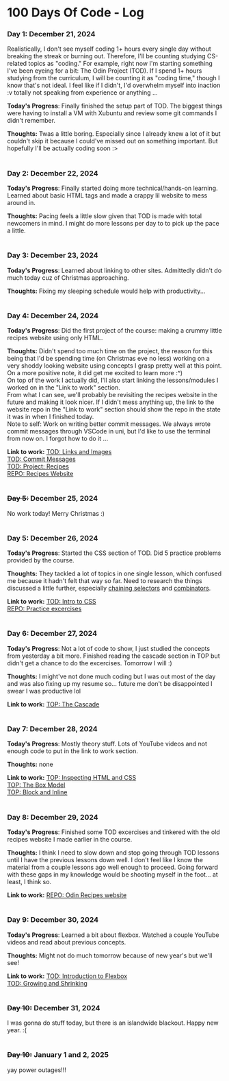 # 100 Days Of Code - Log

### Day 1: December 21, 2024

Realistically, I don't see myself coding 1+ hours every single day without breaking the streak or burning out. Therefore, I'll be counting studying CS-related topics as "coding." For example, right now I'm starting something I've been eyeing for a bit: The Odin Project (TOD). If I spend 1+ hours studying from the curriculum, I will be counting it as "coding time," though I know that's not ideal. I feel like if I didn't, I'd overwhelm myself into inaction :v totally not speaking from experience or anything ...

**Today's Progress**: Finally finished the setup part of TOD. The biggest things  were having to install a VM with Xubuntu and review some git commands I didn't remember.

**Thoughts:** Twas a little boring. Especially since I already knew a lot of it but couldn't skip it because I could've missed out on something important. But hopefully I'll be actually coding soon :>

#

### Day 2: December 22, 2024

**Today's Progress**: Finally started doing more technical/hands-on learning. Learned about basic HTML tags and made a crappy lil website to mess around in.

**Thoughts:** Pacing feels a little slow given that TOD is made with total newcomers in mind. I might do more lessons per day to to pick up the pace a little.

#

### Day 3: December 23, 2024

**Today's Progress**: Learned about linking to other sites. Admittedly didn't do much today cuz of Christmas approaching.

**Thoughts:** Fixing my sleeping schedule would help with productivity...

#

### Day 4: December 24, 2024

**Today's Progress**: Did the first project of the course: making a crummy little recipes website using only HTML.

**Thoughts:** Didn't spend too much time on the project, the reason for this being that I'd be spending time (on Christmas eve no less) working on a very shoddy looking website using concepts I grasp pretty well at this point.
On a more positive note, it did get me excited to learn more :^)  
On top of the work I actually did, I'll also start linking the lessons/modules I worked on in the "Link to work" section.  
From what I can see, we'll probably be revisiting the recipes website in the future and making it look nicer. If I didn't mess anything up, the link to the website repo in the "Link to work" section should show the repo in the state it was in when I finished today.  
Note to self: Work on writing better commit messages. We always wrote commit messages through VSCode in uni, but I'd like to use the terminal from now on. I forgot how to do it ...

**Link to work:** [TOD: Links and Images](https://www.theodinproject.com/lessons/foundations-links-and-images)  
[TOD: Commit Messages](https://www.theodinproject.com/lessons/foundations-commit-messages)  
[TOD: Project: Recipes](https://www.theodinproject.com/lessons/foundations-recipes)  
[REPO: Recipes Website](https://github.com/leanelys/odin-recipes/tree/bb993ec21e1ad4b403940f5c9497074e8a73d593)  

#

### ~~Day 5:~~ December 25, 2024

No work today! Merry Christmas :)

#

### Day 5: December 26, 2024

**Today's Progress**: Started the CSS section of TOD. Did 5 practice problems provided by the course.

**Thoughts:** They tackled a lot of topics in one single lesson, which confused me because it hadn't felt that way so far. Need to research the things discussed a little further, 
especially [chaining selectors](https://www.theodinproject.com/lessons/foundations-intro-to-css#chaining-selectors) and [combinators](https://www.theodinproject.com/lessons/foundations-intro-to-css#descendant-combinator).

**Link to work:** [TOD: Intro to CSS](https://www.theodinproject.com/lessons/foundations-intro-to-css)  
[REPO: Practice excercises](https://github.com/leanelys/css-exercises)

#

### Day 6: December 27, 2024

**Today's Progress**: Not a lot of code to show, I just studied the concepts from yesterday a bit more. 
Finished reading the cascade section in TOP but didn't get a chance to do the excercises. Tomorrow I will :)

**Thoughts:** I might've not done much coding but I was out most of the day and was also fixing up my resume so... future me don't be disappointed I swear I was productive lol

**Link to work:** [TOP: The Cascade](https://www.theodinproject.com/lessons/foundations-the-cascade)

#

### Day 7: December 28, 2024

**Today's Progress**: Mostly theory stuff. Lots of YouTube videos and not enough code to put in the link to work section.

**Thoughts:** none

**Link to work:** [TOP: Inspecting HTML and CSS](https://www.theodinproject.com/lessons/foundations-inspecting-html-and-css)  
[TOP: The Box Model](https://www.theodinproject.com/lessons/foundations-the-box-model)  
[TOP: Block and Inline](https://www.theodinproject.com/lessons/foundations-block-and-inline)

#

### Day 8: December 29, 2024

**Today's Progress**: Finished some TOD excercises and tinkered with the old recipes website I made earlier in the course.

**Thoughts:** I think I need to slow down and stop going through TOD lessons until I have the previous lessons down well.
I don't feel like I know the material from a couple lessons ago well enough to proceed.
Going forward with these gaps in my knowledge would be shooting myself in the foot... at least, I think so.

**Link to work:** [REPO: Odin Recipes website](https://github.com/leanelys/odin-recipes/commit/f2dfac2fe0e1dd358e970c3b928b711a4572b00e)

#

### Day 9: December 30, 2024

**Today's Progress**: Learned a bit about flexbox. Watched a couple YouTube videos and read about previous concepts.

**Thoughts:** Might not do much tomorrow because of new year's but we'll see! 

**Link to work:** [TOD: Introduction to Flexbox](https://www.theodinproject.com/lessons/foundations-introduction-to-flexbox)  
[TOD: Growing and Shrinking](https://www.theodinproject.com/lessons/foundations-growing-and-shrinking)

#

### ~~Day 10:~~ December 31, 2024

I was gonna do stuff today, but there is an islandwide blackout. Happy new year. :(

#

### ~~Day 10:~~ January 1 and 2, 2025

yay power outages!!!

#
